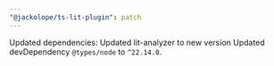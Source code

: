 ```yaml
---
"@jackolope/ts-lit-plugin": patch
---
```


Updated dependencies:
Updated lit-analyzer to new version
Updated devDependency `@types/node` to `^22.14.0`.
